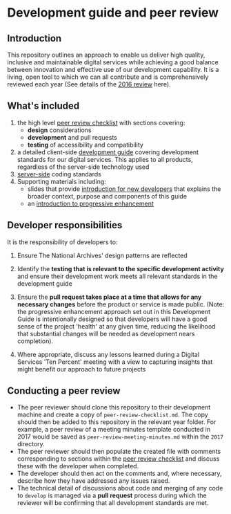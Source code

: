 # Development guide and peer review

## Introduction

This repository outlines an approach to enable us deliver high quality, inclusive and maintainable digital services while achieving a good balance between innovation and effective use of our development capability. It is a living, open tool to which we can all contribute and is comprehensively reviewed each year (See details of the [2016 review](reviews/2016-review.md) here).

## What's included

1. the high level [peer review checklist](/peer-review-checklist.md) with sections covering: 
    - **design** considerations
    - **development** and pull requests
    - **testing** of accessibility and compatibility
2. a detailed client-side [development guide](/development-guide.md) covering development standards for our digital services. This applies to all products, regardless of the server-side technology used
3. [server-side](/server_side_coding_standards) coding standards
4. Supporting materials including:
    * slides that provide [introduction for new developers](supporting_material/development_standards_introduction_for_new_developers.pdf) that explains the broader context, purpose and components of this guide
    * an [introduction to progressive enhancement](supporting_material/progressive_enhancement_introduction.ppt) 

## Developer responsibilities

It is the responsibility of developers to: 

1. Ensure The National Archives' design patterns are reflected

2. Identify the **testing that is relevant to the specific development activity** and ensure their development work meets all relevant standards in the development guide

3. Ensure the **pull request takes place at a time that  allows for any necessary changes** before the product or service is made public. (Note: the progressive enhancement approach set out in this Development Guide is intentionally designed so that developers will have a good sense of the project 'health' at any given time, reducing the likelihood that substantial changes will be needed as development nears completion).

4. Where appropriate, discuss any lessons learned during a Digital Services 'Ten Percent' meeting with a view to capturing insights that might benefit our approach to future projects

## Conducting a peer review

* The peer reviewer should clone this repository to their development machine and create a copy of ```peer-review-checklist.md```. The copy should then be added to this repository in the relevant year folder. For example, a peer review of a meeting minutes template conducted in 2017 would be saved as ```peer-review-meeting-minutes.md``` within the ```2017``` directory.
* The peer reviewer should then populate the created file with comments corresponding to sections within the [peer review checklist](/peer-review-checklist.md) and discuss these with the developer when completed. 
* The developer should then act on the comments and, where necessary, describe how they have addressed any issues raised.
* The technical detail of discussions about code and merging of any code to `develop` is managed via a **pull request** process during which the reviewer will be confirming that all development standards are met.
